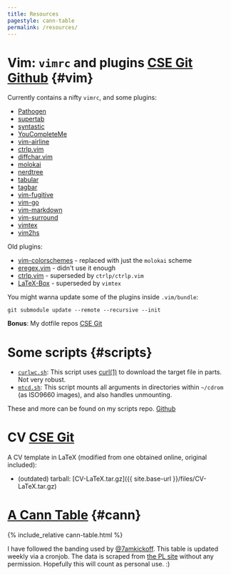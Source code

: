 ```yaml
---
title: Resources
pagestyle: cann-table
permalink: /resources/
---
```

# Vim: `vimrc` and plugins [CSE Git](https://git.cse.iitb.ac.in/murukesh/vimrc) [Github](https://github.com/murukeshm/vimrc) {#vim}

<div markdown="1" id="plugins-list">

Currently contains a nifty `vimrc`, and some plugins:

- [Pathogen](http://www.vim.org/scripts/script.php?script_id=2332) 
- [supertab](https://github.com/ervandew/supertab)
- [syntastic](https://github.com/scrooloose/syntastic)
- [YouCompleteMe](https://github.com/Valloric/YouCompleteMe.git)
- [vim-airline](https://github.com/bling/vim-airline)
- [ctrlp.vim](https://github.com/ctrlpvim/ctrlp.vim.git)
- [diffchar.vim](https://github.com/vim-scripts/diffchar.vim)
- [molokai](https://github.com/tomasr/molokai.git)
- [nerdtree](https://github.com/scrooloose/nerdtree.git)
- [tabular](https://github.com/godlygeek/tabular.git)
- [tagbar](https://github.com/majutsushi/tagbar.git)
- [vim-fugitive](https://github.com/tpope/vim-fugitive.git)
- [vim-go](https://github.com/fatih/vim-go.git)
- [vim-markdown](https://github.com/gabrielelana/vim-markdown)
- [vim-surround](https://github.com/tpope/vim-surround.git)
- [vimtex](https://github.com/lervag/vimtex)
- [vim2hs](https://github.com/dag/vim2hs)

</div>

Old plugins:

- [vim-colorschemes](https://github.com/flazz/vim-colorschemes.git) - replaced with just the `molokai` scheme
- [eregex.vim](https://github.com/othree/eregex.vim.git) - didn't use it enough
- [ctrlp.vim](https://github.com/kien/ctrlp.vim) - superseded by `ctrlp/ctrlp.vim`
- [LaTeX-Box](https://github.com/LaTeX-Box-Team/LaTeX-Box.git) - superseded by `vimtex`

You might wanna update some of the plugins inside `.vim/bundle`:

    git submodule update --remote --recursive --init 

**Bonus**: My dotfile repos [CSE Git](https://git.cse.iitb.ac.in/murukesh/home)

<!-- section -->

# Some scripts {#scripts}

- [`curlwc.sh`](https://github.com/murukeshm/scripts/blob/master/curlwc.sh):
This script uses [curl(1)](http://manpages.ubuntu.com/curl.1) to download the target file in parts. Not very robust.
- [`mtcd.sh`](https://github.com/murukeshm/scripts/blob/master/mtcd.sh):
This script mounts all arguments in directories within `~/cdrom` (as ISO9660 images), and also handles unmounting.

These and more can be found on my scripts repo. [Github](https://github.com/murukeshm/scripts)

<!-- section -->

# CV [CSE Git](https://git.cse.iitb.ac.in/murukesh/cv)
A CV template in LaTeX (modified from one obtained online, original included):  

- (outdated) tarball: [CV-LaTeX.tar.gz]({{ site.base-url }}/files/CV-LaTeX.tar.gz)

<!-- section -->

# [A Cann Table][cann-table] {#cann}

<div id="cann-table-area">
{% include_relative cann-table.html %}
</div>

I have followed the banding used by [@7amkickoff][7amkickoff].  This table is
updated weekly via a cronjob.  The data is scraped from [the PL site][epl]
without any permission.  Hopefully this will count as personal use. :)

[cann-table]: http://www.sussex.ac.uk/Users/iane/cannyclubs.php
[7amkickoff]: http://www.7amkickoff.com/2012/cann-tables-show-the-gap-between-arsenal-and-the-top-is-smaller-than-you-think/
[epl]: http://www.premierleague.com/en-gb/matchday/league-table.html
